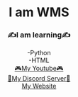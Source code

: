 
<div align = "center">
    <h1>
    I am WMS
    </h1>
    <h3>&#9997;I am learning&#9997;</h3>
    -Python<br/>
    -HTML<br/>
    <a href="https://www.youtube.com/c/WMSGaming1/featured"target="_blank">&#127918;My Youtube&#127918;</a><br>
    <a href="https://discord.gg/ZJ63wHDDXB" target="_blank">&#128126;My Discord Server&#128126;</a><br>
    <a href="https://wmsgaming.github.io/WMSsite/" target="_blank">My Website</a>
    </div>
